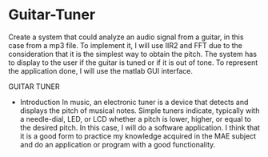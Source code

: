 # Guitar-Tuner
Create a system that could analyze an audio signal from a guitar, in this case from a mp3 file. To implement it, I will use IIR2 and FFT due to the consideration that it is the simplest way to obtain the pitch. The system has to display to the user if the guitar is tuned or if it is out of tone. To represent the application done, I will use the matlab GUI interface.

GUITAR TUNER

- Introduction
In music, an electronic tuner is a device that detects and displays the pitch of musical notes. Simple tuners indicate, typically with a needle-dial, LED, or LCD whether a pitch is lower, higher, or equal to the desired pitch. In this case, I will do a software application.
I think that it is a good form to practice my knowledge acquired in the MAE subject and do an application or program with a good functionality.


